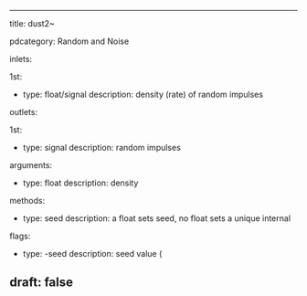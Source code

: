 --- 


title: dust2~

pdcategory: Random and Noise

inlets:

  1st:
  - type: float/signal
    description: density (rate) of random impulses

outlets:

  1st:
  - type: signal
    description: random impulses

arguments:
  - type: float
    description: density

methods:
  - type: seed <float>
    description: a float sets seed, no float sets a unique internal

flags:
  - type: -seed <float>
    description: seed value (

draft: false
---